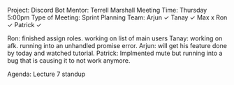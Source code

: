 Project: Discord Bot 
Mentor: Terrell Marshall 
Meeting Time: Thursday 5:00pm 
Type of Meeting: Sprint Planning 
Team: Arjun ✓ Tanay ✓ Max x Ron ✓ Patrick ✓

Ron: finished assign roles. working on list of main users
Tanay: working on afk. running into an unhandled promise error.
Arjun: will get his feature done by today and watched tutorial.
Patrick: Implmented mute but running into a bug that is causing it to not work anymore.

Agenda:
Lecture 7 standup